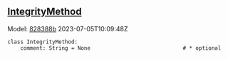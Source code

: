 ## [IntegrityMethod](https://github.com/spdx/spdx-3-model/blob/main/model/Core/Classes/IntegrityMethod.md)
Model: [828388b](https://github.com/spdx/spdx-3-model/commit/828388b98c2374f1af6b760ab87fee0d4a11e3f4) 2023-07-05T10:09:48Z
```
class IntegrityMethod:
    comment: String = None                             # * optional 
```
